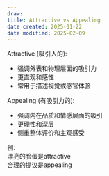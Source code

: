```yaml
---
draw:
title: Attractive vs Appealing
date created: 2025-01-22
date modified: 2025-02-09
---
```


Attractive (吸引人的):

- 强调外表和物理层面的吸引力
- 更直观和感性
- 常用于描述视觉或感官体验

Appealing (有吸引力的):

- 强调内在品质和情感层面的吸引
- 更理性和深层
- 侧重整体评价和主观感受

例:  
漂亮的脸蛋是attractive  
合理的提议是appealing
